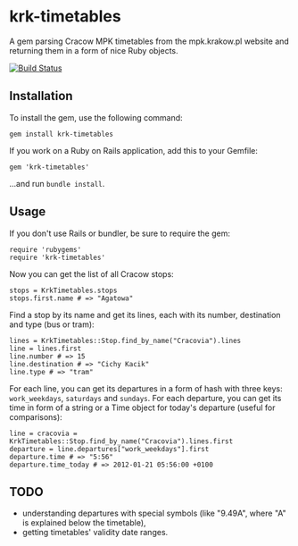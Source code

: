 # krk-timetables

A gem parsing Cracow MPK timetables from the mpk.krakow.pl website and returning them in a form of nice Ruby objects.

[![Build Status](https://secure.travis-ci.org/yundt/krk-timetables.png)](http://travis-ci.org/yundt/krk-timetables)

## Installation

To install the gem, use the following command:
```
gem install krk-timetables
```

If you work on a Ruby on Rails application, add this to your Gemfile:
```
gem 'krk-timetables'
```
…and run `bundle install`.

## Usage

If you don't use Rails or bundler, be sure to require the gem:
```
require 'rubygems'
require 'krk-timetables'
```

Now you can get the list of all Cracow stops:
```
stops = KrkTimetables.stops
stops.first.name # => "Agatowa"
```

Find a stop by its name and get its lines, each with its number, destination and type (bus or tram):
```
lines = KrkTimetables::Stop.find_by_name("Cracovia").lines
line = lines.first
line.number # => 15
line.destination # => "Cichy Kacik"
line.type # => "tram"
```

For each line, you can get its departures in a form of hash with three keys: `work_weekdays`, `saturdays` and `sundays`. For each departure, you can get its time in form of a string or a Time object for today's departure (useful for comparisons):
```
line = cracovia = KrkTimetables::Stop.find_by_name("Cracovia").lines.first
departure = line.departures["work_weekdays"].first
departure.time # => "5:56"
departure.time_today # => 2012-01-21 05:56:00 +0100

```

## TODO

* understanding departures with special symbols (like "9.49A", where "A" is explained below the timetable),
* getting timetables' validity date ranges.
